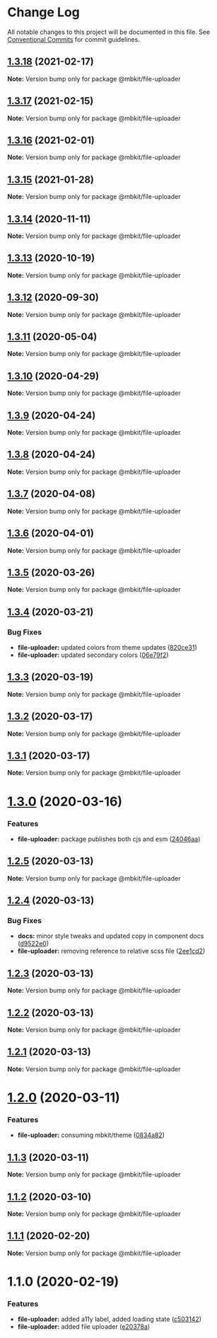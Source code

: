 # Change Log

All notable changes to this project will be documented in this file.
See [Conventional Commits](https://conventionalcommits.org) for commit guidelines.

## [1.3.18](https://github.com/mindbody/mbkit/compare/@mbkit/file-uploader@1.3.17...@mbkit/file-uploader@1.3.18) (2021-02-17)

**Note:** Version bump only for package @mbkit/file-uploader





## [1.3.17](https://github.com/mindbody/mbkit/compare/@mbkit/file-uploader@1.3.16...@mbkit/file-uploader@1.3.17) (2021-02-15)

**Note:** Version bump only for package @mbkit/file-uploader





## [1.3.16](https://github.com/mindbody/mbkit/compare/@mbkit/file-uploader@1.3.14...@mbkit/file-uploader@1.3.16) (2021-02-01)

**Note:** Version bump only for package @mbkit/file-uploader





## [1.3.15](https://github.com/mindbody/mbkit/compare/@mbkit/file-uploader@1.3.14...@mbkit/file-uploader@1.3.15) (2021-01-28)

**Note:** Version bump only for package @mbkit/file-uploader





## [1.3.14](https://github.com/mindbody/mbkit/compare/@mbkit/file-uploader@1.3.13...@mbkit/file-uploader@1.3.14) (2020-11-11)

**Note:** Version bump only for package @mbkit/file-uploader





## [1.3.13](https://github.com/mindbody/mbkit/compare/@mbkit/file-uploader@1.3.13...@mbkit/file-uploader@1.3.13) (2020-10-19)

**Note:** Version bump only for package @mbkit/file-uploader





## [1.3.12](https://github.com/mindbody/mbkit/compare/@mbkit/file-uploader@1.3.11...@mbkit/file-uploader@1.3.12) (2020-09-30)

**Note:** Version bump only for package @mbkit/file-uploader





## [1.3.11](https://github.com/mindbody/design-system/compare/@mbkit/file-uploader@1.3.10...@mbkit/file-uploader@1.3.11) (2020-05-04)

**Note:** Version bump only for package @mbkit/file-uploader





## [1.3.10](https://github.com/mindbody/design-system/compare/@mbkit/file-uploader@1.3.9...@mbkit/file-uploader@1.3.10) (2020-04-29)

**Note:** Version bump only for package @mbkit/file-uploader





## [1.3.9](https://github.com/mindbody/design-system/compare/@mbkit/file-uploader@1.3.7...@mbkit/file-uploader@1.3.9) (2020-04-24)

**Note:** Version bump only for package @mbkit/file-uploader





## [1.3.8](https://github.com/mindbody/design-system/compare/@mbkit/file-uploader@1.3.7...@mbkit/file-uploader@1.3.8) (2020-04-24)

**Note:** Version bump only for package @mbkit/file-uploader





## [1.3.7](https://github.com/mindbody/mbkit/compare/@mbkit/file-uploader@1.3.6...@mbkit/file-uploader@1.3.7) (2020-04-08)

**Note:** Version bump only for package @mbkit/file-uploader





## [1.3.6](https://github.com/mindbody/design-system/compare/@mbkit/file-uploader@1.3.5...@mbkit/file-uploader@1.3.6) (2020-04-01)

**Note:** Version bump only for package @mbkit/file-uploader





## [1.3.5](https://github.com/mindbody/design-system/compare/@mbkit/file-uploader@1.3.4...@mbkit/file-uploader@1.3.5) (2020-03-26)

**Note:** Version bump only for package @mbkit/file-uploader





## [1.3.4](https://github.com/mindbody/design-system/compare/@mbkit/file-uploader@1.3.3...@mbkit/file-uploader@1.3.4) (2020-03-21)


### Bug Fixes

* **file-uploader:** updated colors from theme updates ([820ce31](https://github.com/mindbody/design-system/commit/820ce31c01944fb6f411020f5479f33ed7a3fa36))
* **file-uploader:** updated secondary colors ([06e79f2](https://github.com/mindbody/design-system/commit/06e79f2226f806bc21f43144eb755dc88bd401f0))





## [1.3.3](https://github.com/mindbody/design-system/compare/@mbkit/file-uploader@1.3.2...@mbkit/file-uploader@1.3.3) (2020-03-19)

**Note:** Version bump only for package @mbkit/file-uploader





## [1.3.2](https://github.com/mindbody/mbkit/compare/@mbkit/file-uploader@1.3.1...@mbkit/file-uploader@1.3.2) (2020-03-17)

**Note:** Version bump only for package @mbkit/file-uploader





## [1.3.1](https://github.com/mindbody/design-system/compare/@mbkit/file-uploader@1.3.0...@mbkit/file-uploader@1.3.1) (2020-03-17)

**Note:** Version bump only for package @mbkit/file-uploader





# [1.3.0](https://github.com/mindbody/design-system/compare/@mbkit/file-uploader@1.2.5...@mbkit/file-uploader@1.3.0) (2020-03-16)


### Features

* **file-uploader:** package publishes both cjs and esm ([24046aa](https://github.com/mindbody/design-system/commit/24046aa3d7546008a397b6fc3111b348932c05d4))





## [1.2.5](https://github.com/mindbody/design-system/compare/@mbkit/file-uploader@1.2.4...@mbkit/file-uploader@1.2.5) (2020-03-13)

**Note:** Version bump only for package @mbkit/file-uploader





## [1.2.4](https://github.com/mindbody/design-system/compare/@mbkit/file-uploader@1.2.3...@mbkit/file-uploader@1.2.4) (2020-03-13)


### Bug Fixes

* **docs:** minor style tweaks and updated copy in component docs ([d9522e0](https://github.com/mindbody/design-system/commit/d9522e0f1470800e3103793208e24a84739a5888))
* **file-uploader:** removing reference to relative scss file ([2ee1cd2](https://github.com/mindbody/design-system/commit/2ee1cd2341bada5e171be0b4f5b6f276fb8447f1))





## [1.2.3](https://github.com/mindbody/design-system/compare/@mbkit/file-uploader@1.2.2...@mbkit/file-uploader@1.2.3) (2020-03-13)

**Note:** Version bump only for package @mbkit/file-uploader





## [1.2.2](https://github.com/mindbody/design-system/compare/@mbkit/file-uploader@1.2.1...@mbkit/file-uploader@1.2.2) (2020-03-13)

**Note:** Version bump only for package @mbkit/file-uploader





## [1.2.1](https://github.com/mindbody/design-system/compare/@mbkit/file-uploader@1.2.0...@mbkit/file-uploader@1.2.1) (2020-03-13)

**Note:** Version bump only for package @mbkit/file-uploader





# [1.2.0](https://github.com/mindbody/design-system/compare/@mbkit/file-uploader@1.1.3...@mbkit/file-uploader@1.2.0) (2020-03-11)


### Features

* **file-uploader:** consuming mbkit/theme ([0834a82](https://github.com/mindbody/design-system/commit/0834a82956b8c67dfa8a13874b51f9b7a13a7f51))





## [1.1.3](https://github.com/mindbody/design-system/compare/@mbkit/file-uploader@1.1.2...@mbkit/file-uploader@1.1.3) (2020-03-11)

**Note:** Version bump only for package @mbkit/file-uploader





## [1.1.2](https://github.com/mindbody/design-system/compare/@mbkit/file-uploader@1.1.1...@mbkit/file-uploader@1.1.2) (2020-03-10)

**Note:** Version bump only for package @mbkit/file-uploader





## [1.1.1](https://github.com/mindbody/design-system/compare/@mbkit/file-uploader@1.1.0...@mbkit/file-uploader@1.1.1) (2020-02-20)

**Note:** Version bump only for package @mbkit/file-uploader





# 1.1.0 (2020-02-19)


### Features

* **file-uploader:** added a11y label, added loading state ([c503142](https://github.com/mindbody/design-system/commit/c5031428967d2165b9691540f04c11d61098277c))
* **file-uploader:** added file uploader ([e20378a](https://github.com/mindbody/design-system/commit/e20378a5e2f3d005d6b942914ed9108c8cd0c788))
